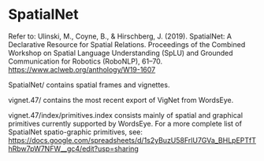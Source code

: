 # SpatialNet

Refer to: Ulinski, M., Coyne, B., & Hirschberg, J. (2019). SpatialNet: A Declarative Resource for Spatial Relations. 
Proceedings of the Combined Workshop on Spatial Language Understanding (SpLU) and Grounded Communication 
for Robotics (RoboNLP), 61–70.
https://www.aclweb.org/anthology/W19-1607


SpatialNet/ contains spatial frames and vignettes.

vignet.47/ contains the most recent export of VigNet from WordsEye.

vignet.47/index/primitives.index consists mainly of spatial and graphical primitives currently
supported by WordsEye.
For a more complete list of SpatialNet spatio-graphic primitives, see:
https://docs.google.com/spreadsheets/d/1s2yBuzU58FrlU7GVa_BHLpEPTfThRbw7pW7NFW__gc4/edit?usp=sharing
